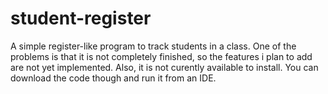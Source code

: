 # student-register
A simple register-like program to track students in a class.
One of the problems is that it is not completely finished, so the features i plan to add are not yet implemented.
Also, it is not curently available to install. You can download the code though and run it from an IDE.
